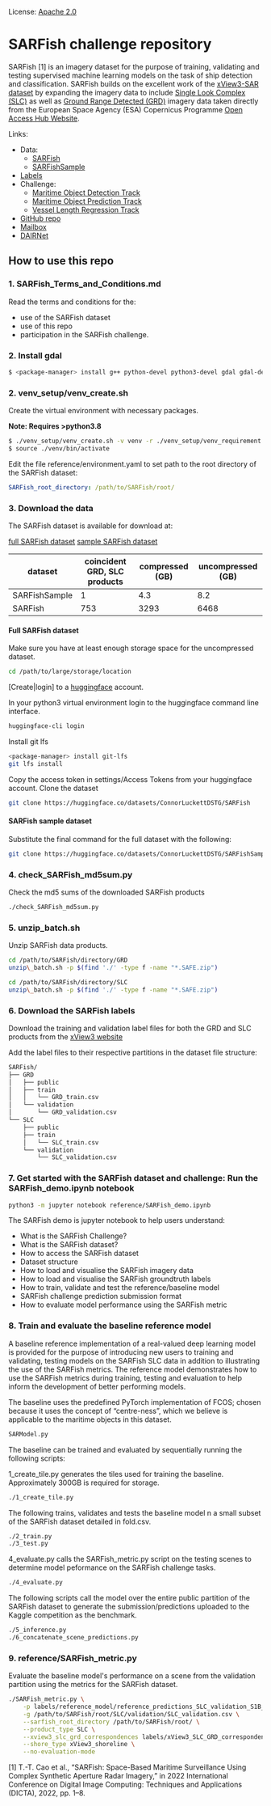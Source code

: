 License: [Apache 2.0](https://www.apache.org/licenses/LICENSE-2.0)

# SARFish challenge repository

SARFish [1] is an imagery dataset for the purpose of training, validating and testing supervised machine learning models on the task of ship detection and classification. SARFish builds on the excellent work of the [xView3-SAR dataset](https://iuu.xview.us/dataset) by expanding the imagery data to include [Single Look Complex (SLC)](https://sentinels.copernicus.eu/web/sentinel/technical-guides/sentinel-1-sar/products-algorithms/level-1-algorithms/single-look-complex) as well as [Ground Range Detected (GRD)](https://sentinels.copernicus.eu/web/sentinel/technical-guides/sentinel-1-sar/products-algorithms/level-1-algorithms/ground-range-detected) imagery data taken directly from the European Space Agency 
(ESA) Copernicus Programme [Open Access Hub Website](https://scihub.copernicus.eu/).

Links:
- Data:
    - [SARFish](https://huggingface.co/datasets/ConnorLuckettDSTG/SARFish)
    - [SARFishSample](https://huggingface.co/datasets/ConnorLuckettDSTG/SARFishSample)
- [Labels](https://iuu.xview.us/download-links)
- Challenge:
    - [Maritime Object Detection Track](https://www.kaggle.com/competitions/sarfish-maritime-object-detection) 
    - [Maritime Object Prediction Track](https://www.kaggle.com/competitions/sarfish-maritime-object-classification)
    - [Vessel Length Regression Track](https://www.kaggle.com/competitions/sarfish-vessel-length-regression)
- [GitHub repo](https://github.com/RitwikGupta/SARFish)
- [Mailbox](SARFish.Dataset@defence.gov.au)
- [DAIRNet](https://www.dairnet.com.au/events/workshop-on-complex-valued-deep-learning-and-sarfish-challenge/)

## How to use this repo

### 1. SARFish\_Terms\_and\_Conditions.md

Read the terms and conditions for the:

- use of the SARFish dataset
- use of this repo
- participation in the SARFish challenge.

### 2. Install gdal

```bash
$ <package-manager> install g++ python-devel python3-devel gdal gdal-devel 
```

### 2. venv\_setup/venv\_create.sh

Create the virtual environment with necessary packages.

**Note: Requires >python3.8**

```bash
$ ./venv_setup/venv_create.sh -v venv -r ./venv_setup/venv_requirement.txt
$ source ./venv/bin/activate
```

Edit the file reference/environment.yaml to set path to the root directory of the SARFish dataset:

```yaml
SARFish_root_directory: /path/to/SARFish/root/ 
```

### 3. Download the data

The SARFish dataset is available for download at:

[full SARFish dataset](https://huggingface.co/datasets/ConnorLuckettDSTG/SARFish)
[sample SARFish dataset](https://huggingface.co/datasets/ConnorLuckettDSTG/SARFishSample)

| dataset       | coincident GRD, SLC products | compressed (GB) | uncompressed (GB) |
| ------------- | ---------------------------- | --------------- | ----------------- |
| SARFishSample | 1                            | 4.3             | 8.2               |
| SARFish       | 753                          | 3293            | 6468              |

#### Full SARFish dataset

Make sure you have at least enough storage space for the uncompressed dataset.

```bash
cd /path/to/large/storage/location
```

[Create|login] to a [huggingface](https://huggingface.co) account. 

In your python3 virtual environment login to the huggingface command line interface.

```bash
huggingface-cli login
```

Install git lfs

```bash
<package-manager> install git-lfs
git lfs install
```

Copy the access token in settings/Access Tokens from your huggingface account. Clone the dataset


```bash
git clone https://huggingface.co/datasets/ConnorLuckettDSTG/SARFish
```

#### SARFish sample dataset

Substitute the final command for the full dataset with the following:

```bash
git clone https://huggingface.co/datasets/ConnorLuckettDSTG/SARFishSample
```

### 4. check\_SARFish\_md5sum.py

Check the md5 sums of the downloaded SARFish products

```bash
./check_SARFish_md5sum.py
```

### 5. unzip\_batch.sh

Unzip SARFish data products.

```bash
cd /path/to/SARFish/directory/GRD
unzip\_batch.sh -p $(find './' -type f -name "*.SAFE.zip")

cd /path/to/SARFish/directory/SLC
unzip\_batch.sh -p $(find './' -type f -name "*.SAFE.zip")
```

### 6. Download the SARFish labels

Download the training and validation label files for both the GRD and SLC products from the [xView3 website](https://iuu.xview.us/download-links)

Add the label files to their respective partitions in the dataset file structure:

```bash
SARFish/
├── GRD
│   ├── public
│   ├── train
│   │   └── GRD_train.csv
│   └── validation
│       └── GRD_validation.csv
└── SLC
    ├── public
    ├── train
    │   └── SLC_train.csv
    └── validation
        └── SLC_validation.csv
```

### 7. Get started with the SARFish dataset and challenge: Run the SARFish_demo.ipynb notebook

```bash
python3 -m jupyter notebook reference/SARFish_demo.ipynb
```
The SARFish demo is jupyter notebook to help users understand:

- What is the SARFish Challenge?
- What is the SARFish dataset?
- How to access the SARFish dataset
- Dataset structure
- How to load and visualise the SARFish imagery data
- How to load and visualise the SARFish groundtruth labels
- How to train, validate and test the reference/baseline model
- SARFish challenge prediction submission format
- How to evaluate model performance using the SARFish metric

### 8. Train and evaluate the baseline reference model

A baseline reference implementation of a real-valued deep learning model is provided for the purpose of introducing new users to training and validating, testing models on the SARFish SLC data in addition to illustrating the use of the SARFish metrics. The reference model demonstrates how to use the SARFish metrics during training, testing and evaluation to help inform the development of better performing models.

The baseline uses the predefined PyTorch implementation of FCOS; chosen because it uses the concept of “centre-ness”, which we believe is applicable to the maritime objects in this dataset.

```bash
SARModel.py
```

The baseline can be trained and evaluated by sequentially running the following scripts:

1_create_tile.py generates the tiles used for training the baseline. Approximately 300GB is required for storage.

```bash
./1_create_tile.py
```

The following trains, validates and tests the baseline model n a small subset of the SARFish dataset detailed in fold.csv.

```bash
./2_train.py
./3_test.py
```

4_evaluate.py calls the SARFish_metric.py script on the testing scenes to determine model peformance on the SARFish challenge 
tasks.

```bash
./4_evaluate.py
```

The following scripts call the model over the entire public partition of the SARFish dataset to generate the submission/predictions uploaded to the Kaggle competition as the benchmark.

```bash
./5_inference.py
./6_concatenate_scene_predictions.py
```

### 9. reference/SARFish\_metric.py

Evaluate the baseline model's performance on a scene from the validation partition using the metrics for the SARFish dataset.

```bash
./SARFish_metric.py \
    -p labels/reference_model/reference_predictions_SLC_validation_S1B_IW_SLC__1SDV_20200803T075720_20200803T075748_022756_02B2FF_E5D2.csv \
    -g /path/to/SARFish/root/SLC/validation/SLC_validation.csv \
    --sarfish_root_directory /path/to/SARFish/root/ \
    --product_type SLC \
    --xview3_slc_grd_correspondences labels/xView3_SLC_GRD_correspondences.csv \
    --shore_type xView3_shoreline \
    --no-evaluation-mode
```

[1] T.-T. Cao et al., “SARFish: Space-Based Maritime Surveillance Using Complex Synthetic Aperture Radar Imagery,” in 2022 International Conference on Digital Image Computing: Techniques and Applications (DICTA), 2022, pp. 1–8. 
